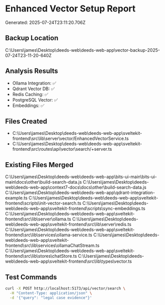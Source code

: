 # Enhanced Vector Setup Report
Generated: 2025-07-24T23:11:20.706Z

## Backup Location
C:\Users\james\Desktop\deeds-web\deeds-web-app\vector-backup-2025-07-24T23-11-20-640Z

## Analysis Results
- Ollama Integration: ✅
- Qdrant Vector DB: ✅
- Redis Caching: ✅
- PostgreSQL Vector: ✅
- Embeddings: ✅

## Files Created
- C:\Users\james\Desktop\deeds-web\deeds-web-app\sveltekit-frontend\src\lib\server\vector/EnhancedVectorService.ts
- C:\Users\james\Desktop\deeds-web\deeds-web-app\sveltekit-frontend\src\routes\api\vector\search/+server.ts

## Existing Files Merged
C:\Users\james\Desktop\deeds-web\deeds-web-app\bits-ui-main\bits-ui-main\docs\other\build-search-data.js
C:\Users\james\Desktop\deeds-web\deeds-web-app\context7-docs\docs\other\build-search-data.js
C:\Users\james\Desktop\deeds-web\deeds-web-app\qdrant-integration-example.ts
C:\Users\james\Desktop\deeds-web\deeds-web-app\sveltekit-frontend\scripts\init-vector-search.ts
C:\Users\james\Desktop\deeds-web\deeds-web-app\sveltekit-frontend\scripts\sync-embeddings.ts
C:\Users\james\Desktop\deeds-web\deeds-web-app\sveltekit-frontend\src\lib\server\ollama.ts
C:\Users\james\Desktop\deeds-web\deeds-web-app\sveltekit-frontend\src\lib\server\redis.ts
C:\Users\james\Desktop\deeds-web\deeds-web-app\sveltekit-frontend\src\lib\services\ollama-service.ts
C:\Users\james\Desktop\deeds-web\deeds-web-app\sveltekit-frontend\src\lib\services\ollamaChatStream.ts
C:\Users\james\Desktop\deeds-web\deeds-web-app\sveltekit-frontend\src\lib\stores\chatStore.ts
C:\Users\james\Desktop\deeds-web\deeds-web-app\sveltekit-frontend\src\lib\types\vector.ts

## Test Commands
```bash
curl -X POST http://localhost:5173/api/vector/search \
  -H "Content-Type: application/json" \
  -d '{"query": "legal case evidence"}'
```
